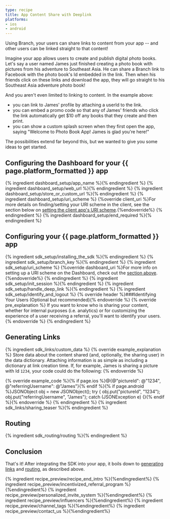 ```yaml
---
type: recipe
title: App Content Share with Deeplink
platforms:
- ios
- android
---
```


Using Branch, your users can share links to content from your app -- and other users can be linked straight to that content!

Imagine your app allows users to create and publish digital photo books. Let's say a user named James just finished creating a photo book with pictures from his adventure to Southeast Asia. He can share a Branch link to Facebook with the photo book's Id embedded in the link. Then when his friends click on these links and download the app, they will go straight to his Southeast Asia adventure photo book!

And you aren't even limited to linking to content. In the example above:

* you can link to James' profile by attaching a userId to the link. 
* you can embed a promo code so that any of James' friends who click the link automatically get $10 off any books that they create and then print. 
* you can show a custom splash screen when they first open the app, saying "Welcome to Photo Book App! James is glad you're here!"

The possibilities extend far beyond this, but we wanted to give you some ideas to get started.


## Configuring the Dashboard for your {{ page.platform_formatted }} app
{% ingredient dashboard_setup/app_name %}{% endingredient %}
{% ingredient dashboard_setup/web_url %}{% endingredient %}
{% ingredient dashboard_setup/store_or_custom_url %}{% endingredient %}
{% ingredient dashboard_setup/uri_scheme %}
	{%override client_uri %}For more details on finding/setting your URI scheme in the client, see the section below on [setting the client app's URI scheme](/recipes/app_content_share_with_deeplink/{{page.platform}}/#uri-scheme-1).{%endoverride%}
{% endingredient %}
{% ingredient dashboard_setup/end_required %}{% endingredient %}
<!--- /Configuring the Dashboard-->


## Configuring your {{ page.platform_formatted }} app
{% ingredient sdk_setup/installing_the_sdk %}{% endingredient %}
{% ingredient sdk_setup/branch_key %}{% endingredient %}
{% ingredient sdk_setup/uri_scheme %}
  {%override dashboard_uri %}For more info on setting up a URI scheme on the Dashboard, check out the [section above](/recipes/app_content_share_with_deeplink/{{page.platform}}/#uri-scheme).{%endoverride%}
{% endingredient %}
{% ingredient sdk_setup/init_session %}{% endingredient %}
{% ingredient sdk_setup/handle_deep_link %}{% endingredient %}
{% ingredient sdk_setup/identify_and_logout %}
  {% override header %}###Identifying Your Users (Optional but recommended){% endoverride %}
  {% override pre_explanation %}
  If you want to know who is sharing your content, whether for internal purposes (i.e. analytics) or for customizing the experience of a user receiving a referral, you'll want to identify your users.
  {% endoverride %}
{% endingredient %}
<!--- /Configuring the Client-->


## Generating Links

{% ingredient sdk_links/custom_data %}
  {% override example_explanation %}
  Store data about the content shared (and, optionally, the sharing user) in the data dictionary. Attaching information is as simple as including a dictionary at link creation time. If, for example, James is sharing a picture with Id `1234`, your code could do the following:
  {% endoverride %}

  {% override example_code %}{% if page.ios %}@{@"pictureId": @"1234", @"referringUsername": @"James"}{% endif %}{% if page.android %}JSONObject obj = new JSONObject(); 
try {
  obj.put("pictureId", "1234");
  obj.put("referringUsername", "James");
  catch (JSONException e) {}{% endif %}{% endoverride %}
{% endingredient %}
{% ingredient sdk_links/sharing_teaser %}{% endingredient %}
<!--- /Links and Sharing-->

## Routing

{% ingredient sdk_routing/routing %}{% endingredient %}
<!--- /Routing to Content-->

## Conclusion

That's it! After integrating the SDK into your app, it boils down to [generating links](/recipes/app_content_share_with_deeplink/{{page.platform}}/#generating-links) and [routing](/recipes/app_content_share_with_deeplink/{{page.platform}}/#routing), as described above.

{% ingredient recipe_preview/recipe_end_intro %}{%endingredient%}
{% ingredient recipe_preview/incentivized_referral_program %}{%endingredient%}
{% ingredient recipe_preview/personalized_invite_system %}{%endingredient%}
{% ingredient recipe_preview/influencers %}{%endingredient%}
{% ingredient recipe_preview/channel_tags %}{%endingredient%}
{% ingredient recipe_preview/contact_us %}{%endingredient%}
